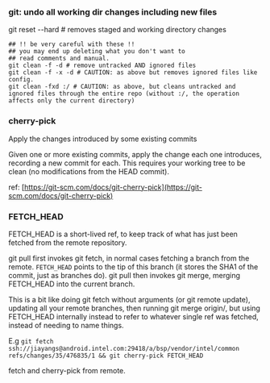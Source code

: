 ### git: undo all working dir changes including new files ###
git reset --hard # removes staged and working directory changes

    ## !! be very careful with these !!
    ## you may end up deleting what you don't want to
    ## read comments and manual.
    git clean -f -d # remove untracked AND ignored files
    git clean -f -x -d # CAUTION: as above but removes ignored files like config.
    git clean -fxd :/ # CAUTION: as above, but cleans untracked and ignored files through the entire repo (without :/, the operation affects only the current directory)
    
### cherry-pick ###
Apply the changes introduced by some existing commits  

Given one or more existing commits, apply the change each one introduces, recording a new commit for each. This requires your working tree to be clean (no modifications from the HEAD commit).

ref: [https://git-scm.com/docs/git-cherry-pick](https://git-scm.com/docs/git-cherry-pick)

### FETCH_HEAD ###
FETCH_HEAD is a short-lived ref, to keep track of what has just been fetched from the remote repository.  
  
git pull first invokes git fetch, in normal cases fetching a branch from the remote.  ```FETCH_HEAD``` points to the tip of this branch (it stores the SHA1 of the commit, just as branches do). git pull then invokes git merge, merging FETCH_HEAD into the current branch.  

This is a bit like doing git fetch without arguments (or git remote update), updating all your remote branches, then running git merge origin/<branch>, but using FETCH_HEAD internally instead to refer to whatever single ref was fetched, instead of needing to name things.

E.g
```git fetch ssh://jiayangs@android.intel.com:29418/a/bsp/vendor/intel/common refs/changes/35/476835/1 && git cherry-pick FETCH_HEAD```  

fetch and cherry-pick from remote.




